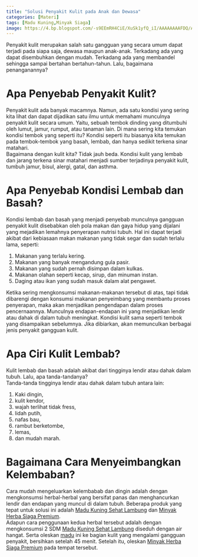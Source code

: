 ```yaml
---
title: "Solusi Penyakit Kulit pada Anak dan Dewasa"
categories: [Materi]
tags: [Madu Kuning,Minyak Siaga]
image: https://4.bp.blogspot.com/-s9EEmRH4CiE/XuSk1yfQ_iI/AAAAAAAAFDQ/AtLyQvMuU4QAmrPqXewYLgYW_WJ2NCsLACPcBGAsYHg/s1600/202006-mho-solusi-penyakit-kulit.png
---
```


<div>Penyakit kulit merupakan salah satu gangguan yang secara umum dapat terjadi pada siapa saja, dewasa maupun anak-anak. Terkadang ada yang dapat disembuhkan dengan mudah. Terkadang ada yang membandel sehingga sampai bertahan bertahun-tahun. Lalu, bagaimana penanganannya?</div>

<h1>Apa Penyebab Penyakit Kulit?</h1>

<div>Penyakit kulit ada banyak macamnya. Namun, ada satu kondisi yang sering kita lihat dan dapat dijadikan satu ilmu untuk memahami munculnya penyakit kulit secara umum. Yaitu, sebuah tembok dinding yang ditumbuhi oleh lumut, jamur, rumput, atau tanaman lain. Di mana sering kita temukan kondisi tembok yang seperti itu? Kondisi seperti itu biasanya kita temukan pada tembok-tembok yang basah, lembab, dan hanya sedikit terkena sinar matahari.</div>

<div>Bagaimana dengan kulit kita? Tidak jauh beda. Kondisi kulit yang lembab dan jarang terkena sinar matahari menjadi sumber terjadinya penyakit kulit, tumbuh jamur, bisul, alergi, gatal, dan asthma.</div>

<h1>Apa Penyebab Kondisi Lembab dan Basah?</h1>

<div>Kondisi lembab dan basah yang menjadi penyebab munculnya gangguan penyakit kulit disebabkan oleh pola makan dan gaya hidup yang dijalani yang mejadikan lemahnya penyerapan nutrisi tubuh. Hal ini dapat terjadi akibat dari kebiasaan makan makanan yang tidak segar dan sudah terlalu lama, seperti:</div>

<ol>
    <li>Makanan yang terlalu kering.</li>
    <li>Makanan yang banyak mengandung gula pasir.</li>
    <li>Makanan yang sudah pernah disimpan dalam kulkas.</li>
    <li>Makanan olahan seperti kecap, sirup,  dan minuman instan.</li>
    <li>Daging atau ikan yang sudah masuk dalam alat pengawet.</li>
</ol>

<div>Ketika sering mengkonsumsi makanan-makanan tersebut di atas, tapi tidak dibarengi dengan konsumsi makanan penyeimbang yang membantu proses penyerapan, maka akan menjadikan pengendapan dalam proses pencernaannya. Munculnya endapan-endapan ini yang menjadikan lendir atau dahak di dalam tubuh meningkat. Kondisi kulit sama seperti tembok yang disampaikan sebelumnya. Jika dibiarkan, akan memunculkan berbagai jenis penyakit gangguan kulit.</div>

<h1>Apa Ciri Kulit Lembab?</h1>

<div>Kulit lembab dan basah adalah akibat dari tingginya lendir atau dahak dalam tubuh. Lalu, apa tanda-tandanya?</div>

<div>Tanda-tanda tingginya lendir atau dahak dalam tubuh antara lain:</div>

<ol>
    <li>Kaki dingin,</li>
    <li>kulit kendor,</li>
    <li>wajah terlihat tidak fress,</li>
    <li>lidah putih,</li>
    <li>nafas bau,</li>
    <li>rambut berketombe,</li>
    <li>lemas,</li>
    <li>dan mudah marah.</li>
</ol>

<h1>Bagaimana Cara Menyeimbangkan Kelembaban?</h1>

<div>Cara mudah mengeluarkan kelembabab dan dingin adalah dengan mengkonsumsi herbal-herbal yang bersifat panas dan menghancurkan lendir dan endapan yang muncul di dalam tubuh. Beberapa produk yang tepat untuk solusi ini adalah <a href="/posts/madu-kuning-sehat-lambung-wk6" title="Madu Kuning Sehat Lambung">Madu Kuning Sehat Lambung</a> dan <a href="/posts/minyak-herba-siaga-premium-2tm" title="Minyak Herba Siaga Premium">Minyak Herba Siaga Premium</a>.</div>

<div>Adapun cara penggunaan kedua herbal tersebut adalah dengan mengkonsumsi 2 SDM <a href="/posts/madu-kuning-sehat-lambung-wk6" title="Madu Kuning Sehat Lambung">Madu Kuning Sehat Lambung</a> diseduh dengan air hangat. Serta oleskan <a href='/tags/madu' title="Label Madu">madu</a> ini ke bagian kulit yang mengalami gangguan penyakit, bersihkan setelah 45 menit. Setelah itu, oleskan <a href="/posts/minyak-herba-siaga-premium-2tm" title="Minyak Herba Siaga Premium">Minyak Herba Siaga Premium</a> pada tempat tersebut.</div>